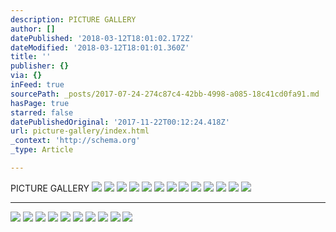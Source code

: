 ```yaml
---
description: PICTURE GALLERY
author: []
datePublished: '2018-03-12T18:01:02.172Z'
dateModified: '2018-03-12T18:01:01.360Z'
title: ''
publisher: {}
via: {}
inFeed: true
sourcePath: _posts/2017-07-24-274c87c4-42bb-4998-a085-18c41cd0fa91.md
hasPage: true
starred: false
datePublishedOriginal: '2017-11-22T00:12:24.418Z'
url: picture-gallery/index.html
_context: 'http://schema.org'
_type: Article

---
```

PICTURE GALLERY
![](https://the-grid-user-content.s3-us-west-2.amazonaws.com/fb0431cc-517a-46fe-8f84-dd869b8e5b37.jpg)
![](https://the-grid-user-content.s3-us-west-2.amazonaws.com/8d5f70cc-aeb0-4efa-a2ed-7417bdc14866.jpg)
![](https://imgflo.herokuapp.com/graph/2b2431f8e7ba7b0/1644e31a2f19c0ef6ce712b7e5870fe4/croprotate.jpg?cropheight=4032&cropwidth=3024&degrees=-90&input=https%3A%2F%2Fthe-grid-user-content.s3-us-west-2.amazonaws.com%2F863de37e-e580-4539-887a-9e4471072c34.jpg&x=0&y=0)
![](https://the-grid-user-content.s3-us-west-2.amazonaws.com/a84a5a67-f5eb-4052-82e4-d34cdaa57ad2.jpg)
![](https://the-grid-user-content.s3-us-west-2.amazonaws.com/dbbf28ca-95aa-475b-aba5-6ed5a8595ffa.jpg)
![](https://the-grid-user-content.s3-us-west-2.amazonaws.com/142c7575-0812-4b66-a344-36d78eec4f84.jpg)
![](https://the-grid-user-content.s3-us-west-2.amazonaws.com/6e6689c5-77cb-4b2c-b993-810210754b77.jpg)
![](https://the-grid-user-content.s3-us-west-2.amazonaws.com/2c54899e-ef4c-46b9-8506-02a0f942de3c.jpg)
![](https://the-grid-user-content.s3-us-west-2.amazonaws.com/a5d9be3a-0e6c-4d57-9b40-a65dc09fa115.jpg)
![](https://s3-us-west-2.amazonaws.com/the-grid-img/p/26c1b2a8314f77d3b75cb19340ee4a2e7aa8a336.jpg)
![](https://the-grid-user-content.s3-us-west-2.amazonaws.com/c1a36031-fe86-4058-ae5f-e06a7281e784.jpg)
![](https://the-grid-user-content.s3-us-west-2.amazonaws.com/4db71d2e-b4b9-4777-a9e1-6244c271e1be.jpg)
![](https://the-grid-user-content.s3-us-west-2.amazonaws.com/e28e0b3d-f9a8-406e-9d92-bc4a981a1308.png)

---

![](https://the-grid-user-content.s3-us-west-2.amazonaws.com/3d1f78b1-5f76-47b0-95cc-ef742b53255c.jpg)
![](https://the-grid-user-content.s3-us-west-2.amazonaws.com/281b1eba-7fdc-4d3a-b631-c70321395c74.jpg)
![](https://the-grid-user-content.s3-us-west-2.amazonaws.com/19e55a25-795e-4212-974b-a27e9e72e88a.jpg)
![](https://s3-us-west-2.amazonaws.com/the-grid-img/p/036134b0f38bcd772c16171121e9fcb7cd9b1534.jpg)
![](https://the-grid-user-content.s3-us-west-2.amazonaws.com/8f4bda30-3675-4548-838f-10a9198e5a6f.jpg)
![](https://the-grid-user-content.s3-us-west-2.amazonaws.com/0a9a6521-6891-4d43-b517-822f91e4e154.jpg)
![](https://s3-us-west-2.amazonaws.com/the-grid-img/p/1a8a034f6ea4d08b63d6fd3e575f5614fdceea7c.jpg)
![](https://the-grid-user-content.s3-us-west-2.amazonaws.com/6e0bc7f3-7e7b-4065-86c1-abb0fe741943.jpg)
![](https://the-grid-user-content.s3-us-west-2.amazonaws.com/da22a0ca-0d21-4556-b2e0-a83b08a9d5cf.jpg)
![](https://the-grid-user-content.s3-us-west-2.amazonaws.com/29fc9940-037a-4a1d-8ec9-fb34cb332757.jpg)